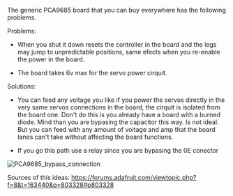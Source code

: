 The generic PCA9685 board that you can buy everywhere has the following problems.

Problems:

* When you shut it down resets the controller in the board and the legs may jump to unpredictable positions, same efects when you re-enable the power in the board.

* The board takes 6v max for the servo power cirquit.

Solutions:

* You can feed any voltage you like if you power the servos directly in the very same servos connections in the board, the cirquit is isolated from the board one. Don't do this is you already have a board with a burned diode.
Mind than you are bypasing the capacitor this way. Is not ideal. But you can feed with any amount of voltage and amp that the board lanes can't take without affecting the board functions.

* If you go this path use a relay since you are bypasing the 0E conector

![PCA9685_bypass_connection](https://gitlab.com/custom_robots/spotmicroai/electronics/-/raw/master/User%20Fran%20Ferri/SpotMicro%20with%20RaspberryPi%20v2/PCA9685_board_problems.png)



Sources of this ideas: https://forums.adafruit.com/viewtopic.php?f=8&t=163440&p=803328#p803328